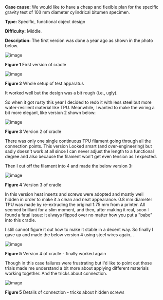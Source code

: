 **Case cause:** We would like to have a cheap and flexible plan for the specific gravity test of 100 mm diameter cylindrical bitumen specimen.  

**Type:** Specific, functional object design

**Difficulty:** Middle. 

**Description:** The first version was done a year ago as shown in the photo below. 

![image](https://github.com/treesess/STEAMRELAY/assets/20311124/a28a2789-d183-498b-90f2-ab145498d85a)

**Figure 1** First version of cradle

![image](https://github.com/treesess/STEAMRELAY/assets/20311124/b47f3510-7e9a-4206-b35c-82612220ea24)

**Figure 2** Whole setup of test apparatus

It worked well but the design was a bit rough (i.e., ugly). 

So when it got rusty this year I decided to redo it with less steel but more water-resilient material like TPU. Meanwhile, I wanted to make the wiring a bit more elegant, like version 2 shown below: 

![image](https://github.com/treesess/STEAMRELAY/assets/20311124/d66743ab-537a-4302-a1ee-f45009bc3631)

**Figure 3** Version 2 of cradle

There was only one single continuous TPU filament going through all the connection points. This version Looked smart (and over-engineering) but sadly doesn't work at all since I can never adjust the length to a functional degree and also because the filament won't get even tension as I expected. 

Then I cut off the filament into 4 and made the below version 3: 

![image](https://github.com/treesess/STEAMRELAY/assets/20311124/6fee096f-264d-47c3-b198-7d051b8400f1)

**Figure 4** Version 3 of cradle

In this version heat inserts and screws were adopted and mostly well hidden in order to make it a clean and neat appearance. 0.8 mm diameter TPU was made by re-extruding the original 1.75 mm from a printer. All seemed brilliant for a slim moment, and then, after making it real, soon I found a fatal issue: it always flipped over no matter how you put a "babe" into this cradle. 

I still cannot figure it out how to make it stable in a decent way. So finally I gave up and made the below version 4 using steel wires again... 

![image](https://github.com/treesess/STEAMRELAY/assets/20311124/d320caa1-4f27-4077-8d90-302395c360e9)

**Figure 5** Version 4 of cradle - finally worked again

Though in this case failures were frustrating but I'd like to point out those trials made me understand a bit more about applying different materials working together. And the tricks about connection. 

![image](https://github.com/treesess/STEAMRELAY/assets/20311124/796f2c0b-ac25-489b-9788-adb0e5034280)

**Figure 5** Details of connection - tricks about hidden screws

















